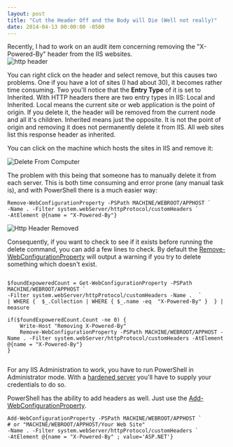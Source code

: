 ```yaml
---
layout: post
title: "Cut the Header Off and the Body will Die (Well not really)"
date: 2014-04-13 00:00:00 -0500
---
```

Recently, I had to work on an audit item concerning removing the "X-Powered-By" header from the IIS websites.  
<img src="https://raw.githubusercontent.com/kemiller2002/StructuredSight/master/HttpHeader/Images/DefaultResponseHeader.jpg" alt="http header" />

You can right click on the header and select remove, but this causes two problems.  One if you have a lot of sites (I had about 30), it becomes rather time consuming.  Two you'll notice that the **Entry Type** of it is set to Inherited.  With HTTP headers there are two entry types in IIS: Local and Inherited.  Local means the current site or web application is the point of origin.  If you delete it, the header will be removed from the current node and all it's children.  Inherited means just the opposite.  It is not the point of origin and removing it does not permanently delete it from IIS.  All web sites list this response header as inherited.  

You can click on the machine which hosts the sites in IIS and remove it: 

<img src="https://raw.githubusercontent.com/kemiller2002/StructuredSight/master/HttpHeader/Images/DeleteFromComputer.jpg" alt="Delete From Computer" />


The problem with this being that someone has to manually delete it from each server.  This is both time consuming and error prone (any manual task is), and with PowerShell there is a much easier way: 

```
Remove-WebConfigurationProperty -PSPath MACHINE/WEBROOT/APPHOST `
-Name . -Filter system.webServer/httpProtocol/customHeaders `
-AtElement @{name = "X-Powered-By"}
```


<img src="https://raw.githubusercontent.com/kemiller2002/StructuredSight/master/HttpHeader/Images/HttpHeaderAfterScript.jpg" alt="Http Header Removed" />

Consequently, if you want to check to see if it exists before running the delete command, you can add a few lines to check.  By default the <a href="http://technet.microsoft.com/en-us/library/ee790570.aspx" title="web configuration property link" target="_blank">Remove-WebConfigurationProperty</a> will output a warning if you try to delete something which doesn't exist.  


```

$foundExpoweredCount = Get-WebConfigurationProperty -PSPath MACHINE/WEBROOT/APPHOST `
-Filter system.webServer/httpProtocol/customHeaders -Name .  `
| WHERE {  $_.Collection | WHERE { $_.name -eq  "X-Powered-By" }  } | measure

if($foundExpoweredCount.Count -ne 0) {
    Write-Host "Removing X-Powered-By"
    Remove-WebConfigurationProperty -PSPath MACHINE/WEBROOT/APPHOST -Name . -Filter system.webServer/httpProtocol/customHeaders -AtElement @{name = "X-Powered-By"}
}


```


For any IIS Administration to work, you have to run PowerShell in Administrator mode.  With a <a href="http://technet.microsoft.com/en-us/security/jj720323.aspx" title="Hardened Server" target="_blank">hardened server</a> you'll have to supply your credentials to do so. 

PowerShell has the ability to add headers as well.  Just use the <a href="http://technet.microsoft.com/en-us/library/ee790572.aspx" title="Add Web Configuration" target="_blank">Add-WebConfigurationProperty</a>.


```
Add-WebConfigurationProperty -PSPath MACHINE/WEBROOT/APPHOST ` 
# or "MACHINE/WEBROOT/APPHOST/Your Web Site"
-Name . -Filter system.webServer/httpProtocol/customHeaders `
-AtElement @{name = "X-Powered-By" ; value='ASP.NET'}

```